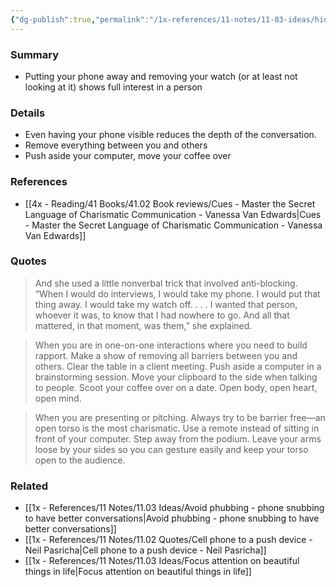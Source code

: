 ```yaml
---
{"dg-publish":true,"permalink":"/1x-references/11-notes/11-03-ideas/hide-your-phone-and-take-your-watch-off-to-show-full-interest-in-a-person/","title":"Hide your phone and take your watch off to show full interest in a person","created":"2024-08-18T11:58:18.257+03:00","updated":"2024-08-18T12:26:37.117+03:00"}
---
```



### Summary
- Putting your phone away and removing your watch (or at least not looking at it) shows full interest in a person

### Details
- Even having your phone visible reduces the depth of the conversation.
- Remove everything between you and others
- Push aside your computer, move your coffee over

### References
- [[4x - Reading/41 Books/41.02 Book reviews/Cues - Master the Secret Language of Charismatic Communication - Vanessa Van Edwards\|Cues - Master the Secret Language of Charismatic Communication - Vanessa Van Edwards]]

### Quotes
> And she used a little nonverbal trick that involved anti-blocking. “When I would do interviews, I would take my phone. I would put that thing away. I would take my watch off. . . . I wanted that person, whoever it was, to know that I had nowhere to go. And all that mattered, in that moment, was them,” she explained.

> When you are in one-on-one interactions where you need to build rapport. Make a show of removing all barriers between you and others. Clear the table in a client meeting. Push aside a computer in a brainstorming session. Move your clipboard to the side when talking to people. Scoot your coffee over on a date. Open body, open heart, open mind.

> When you are presenting or pitching. Always try to be barrier free—an open torso is the most charismatic. Use a remote instead of sitting in front of your computer. Step away from the podium. Leave your arms loose by your sides so you can gesture easily and keep your torso open to the audience.


### Related
- [[1x - References/11 Notes/11.03 Ideas/Avoid phubbing - phone snubbing to have better conversations\|Avoid phubbing - phone snubbing to have better conversations]]
- [[1x - References/11 Notes/11.02 Quotes/Cell phone to a push device - Neil Pasricha\|Cell phone to a push device - Neil Pasricha]]
- [[1x - References/11 Notes/11.03 Ideas/Focus attention on beautiful things in life\|Focus attention on beautiful things in life]]